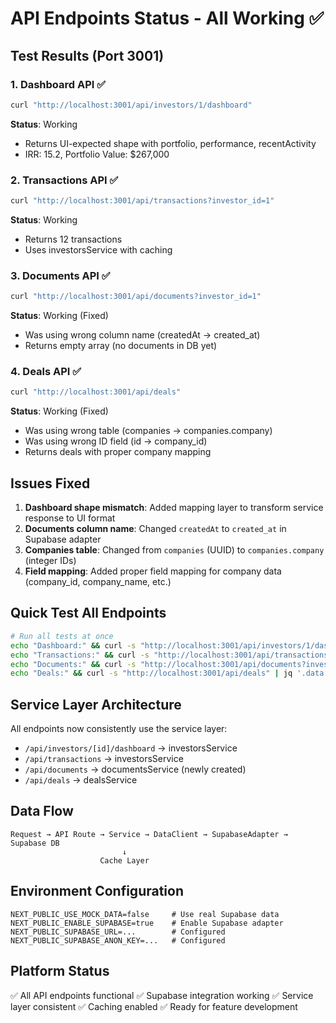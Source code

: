 # API Endpoints Status - All Working ✅

## Test Results (Port 3001)

### 1. Dashboard API ✅
```bash
curl "http://localhost:3001/api/investors/1/dashboard"
```
**Status**: Working
- Returns UI-expected shape with portfolio, performance, recentActivity
- IRR: 15.2, Portfolio Value: $267,000

### 2. Transactions API ✅
```bash
curl "http://localhost:3001/api/transactions?investor_id=1"
```
**Status**: Working
- Returns 12 transactions
- Uses investorsService with caching

### 3. Documents API ✅
```bash
curl "http://localhost:3001/api/documents?investor_id=1"
```
**Status**: Working (Fixed)
- Was using wrong column name (createdAt → created_at)
- Returns empty array (no documents in DB yet)

### 4. Deals API ✅
```bash
curl "http://localhost:3001/api/deals"
```
**Status**: Working (Fixed)
- Was using wrong table (companies → companies.company)
- Was using wrong ID field (id → company_id)
- Returns deals with proper company mapping

## Issues Fixed

1. **Dashboard shape mismatch**: Added mapping layer to transform service response to UI format
2. **Documents column name**: Changed `createdAt` to `created_at` in Supabase adapter
3. **Companies table**: Changed from `companies` (UUID) to `companies.company` (integer IDs)
4. **Field mapping**: Added proper field mapping for company data (company_id, company_name, etc.)

## Quick Test All Endpoints

```bash
# Run all tests at once
echo "Dashboard:" && curl -s "http://localhost:3001/api/investors/1/dashboard" | jq '.portfolio.totalValue' && \
echo "Transactions:" && curl -s "http://localhost:3001/api/transactions?investor_id=1" | jq '.count' && \
echo "Documents:" && curl -s "http://localhost:3001/api/documents?investor_id=1" | jq '.metadata.count' && \
echo "Deals:" && curl -s "http://localhost:3001/api/deals" | jq '.data | length'
```

## Service Layer Architecture

All endpoints now consistently use the service layer:
- `/api/investors/[id]/dashboard` → investorsService
- `/api/transactions` → investorsService  
- `/api/documents` → documentsService (newly created)
- `/api/deals` → dealsService

## Data Flow

```
Request → API Route → Service → DataClient → SupabaseAdapter → Supabase DB
                         ↓
                    Cache Layer
```

## Environment Configuration

```env
NEXT_PUBLIC_USE_MOCK_DATA=false     # Use real Supabase data
NEXT_PUBLIC_ENABLE_SUPABASE=true    # Enable Supabase adapter
NEXT_PUBLIC_SUPABASE_URL=...        # Configured
NEXT_PUBLIC_SUPABASE_ANON_KEY=...   # Configured
```

## Platform Status

✅ All API endpoints functional
✅ Supabase integration working
✅ Service layer consistent
✅ Caching enabled
✅ Ready for feature development